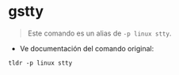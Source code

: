 # gstty

> Este comando es un alias de `-p linux stty`.

- Ve documentación del comando original:

`tldr -p linux stty`
